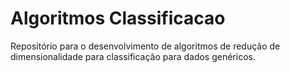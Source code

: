 # Algoritmos Classificacao
Repositório para o desenvolvimento de algoritmos de redução de dimensionalidade para classificação para dados genéricos.
